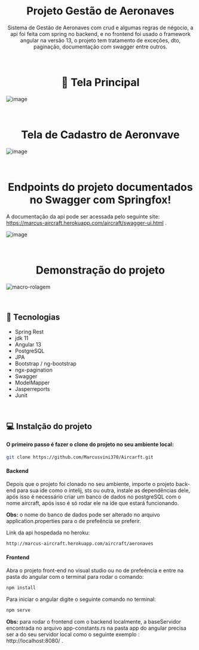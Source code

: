 <h1 align="center"> Projeto Gestão de Aeronaves </h1>
<p align="center">Sistema de Gestão de Aeronaves com crud e algumas regras de négocio, a api foi feita com spring no backend,
e no frontend foi usado o framework angular na versão 13, o projeto tem tratamento de exceções, dto, paginação, documentação com swagger entre outros.</p>

<br>

##  <h1 align="center">🔖 Tela Principal</h1>

![image](https://user-images.githubusercontent.com/51136557/150533726-9780a98a-304e-4f87-afb3-246838f9bec3.png)

<br>

## <h1 align="center">Tela de Cadastro de Aeronvave</h1>
![image](https://user-images.githubusercontent.com/51136557/150533779-420a272e-8d70-4c62-b3b1-f21c44fea904.png)

<br>

## <h1 align="center">Endpoints do projeto documentados no Swagger com Springfox!</h1>

A documentação da api pode ser acessada pelo seguinte site: https://marcus-aircraft.herokuapp.com/aircraft/swagger-ui.html .

![image](https://user-images.githubusercontent.com/51136557/150211245-5ed31969-ec45-47cd-9768-ad0e260650aa.png)

<br>

## <h1 align="center">Demonstração do projeto</h1>

![macro-rolagem](https://user-images.githubusercontent.com/51136557/150537915-059dc90c-2340-4981-9381-0b91a272b5f6.gif)

<br>

## 🚀 Tecnologias
- Spring Rest
- jdk 11
- Angular 13
- PostgreSQL
- JPA
- Bootstrap / ng-bootstrap
- ngx-pagination
- Swagger
- ModelMapper
- Jasperreports
- Junit

<br>

## 💻 Instalção do projeto

#### O primeiro passo é fazer o clone do projeto no seu ambiente local:

```bash
git clone https://github.com/Marcusvini370/Aircarft.git
```

#### Backend

Depois que o projeto foi clonado no seu ambiente, importe o projeto back-end para sua ide como o intelij, sts ou outra, instale as dependências dele, após isso é necessário criar um banco de dados no postgreSQL com o nome aircraft, após isso é só rodar ele na ide que estará funcionando.

<strong>Obs:</strong> o nome do banco de dados pode ser alterado no arquivo application.properties para o de prefeência se preferir.

Link da api hospedada no heroku:

```bash
http://marcus-aircraft.herokuapp.com/aircraft/aeronaves
```

#### Frontend

Abra o projeto front-end no visual studio ou no de prefeência e entre na pasta do angular com o terminal para rodar o comando:

```bash
npm install
```
 
Para iniciar o angular digite o seguinte comando no terminal:

```bash
npm serve
```

<strong>Obs:</Strong> para rodar o frontend com o backend localmente, a baseServidor encontrada no arquivo
app-constants.rs na pasta app do angular precisa ser a do seu servidor local como o seguinte exemplo : http://localhost:8080/ . 


